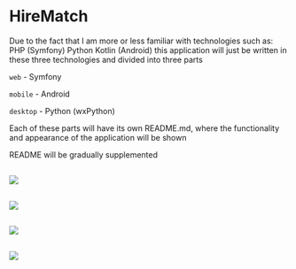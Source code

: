 # HireMatch

Due to the fact that I am more or less familiar with technologies such as:
PHP (Symfony)
Python
Kotlin (Android)
this application will just be written in these three technologies and divided into three parts

<p><code>web</code> - Symfony</p>
<p><code>mobile</code> - Android</p>
<p><code>desktop</code> - Python (wxPython)

Each of these parts will have its own README.md, where the functionality and appearance of the application will be shown
<p>README will be gradually supplemented</p>

<h2>
<img src="https://img.shields.io/github/created-at/John94php/HireMatch" />
</h2>

<h2>
<img src="https://img.shields.io/github/commit-activity/w/John94php/HireMatch"/>
</h2>
<h2>
<img src="https://img.shields.io/github/languages/code-size/John94php/HireMatch" />
</h2>
<h2>
<img src="https://img.shields.io/badge/development-in_progress-orange" />
